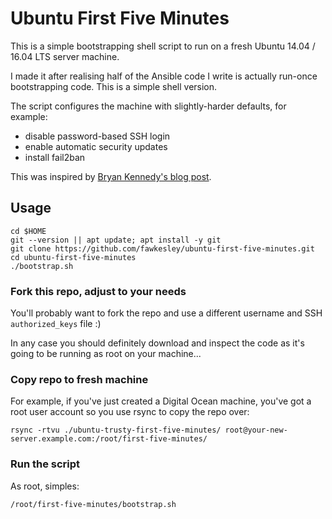 # Ubuntu First Five Minutes

This is a simple bootstrapping shell script to run on a fresh Ubuntu 14.04 / 16.04 LTS
server machine.

I made it after realising half of the Ansible code I write is actually
run-once bootstrapping code. This is a simple shell version.

The script configures the machine with slightly-harder defaults, for example:

- disable password-based SSH login
- enable automatic security updates
- install fail2ban

This was inspired by [Bryan Kennedy's blog post](http://plusbryan.com/my-first-5-minutes-on-a-server-or-essential-security-for-linux-servers).

## Usage

```
cd $HOME
git --version || apt update; apt install -y git
git clone https://github.com/fawkesley/ubuntu-first-five-minutes.git
cd ubuntu-first-five-minutes
./bootstrap.sh
```

### Fork this repo, adjust to your needs

You'll probably want to fork the repo and use a different username and SSH
`authorized_keys` file :)

In any case you should definitely download and inspect the code as it's going
to be running as root on your machine...

### Copy repo to fresh machine

For example, if you've just created a Digital Ocean machine, you've got a root
user account so you use rsync to copy the repo over:

```
rsync -rtvu ./ubuntu-trusty-first-five-minutes/ root@your-new-server.example.com:/root/first-five-minutes/
```

### Run the script

As root, simples:

```
/root/first-five-minutes/bootstrap.sh
```
